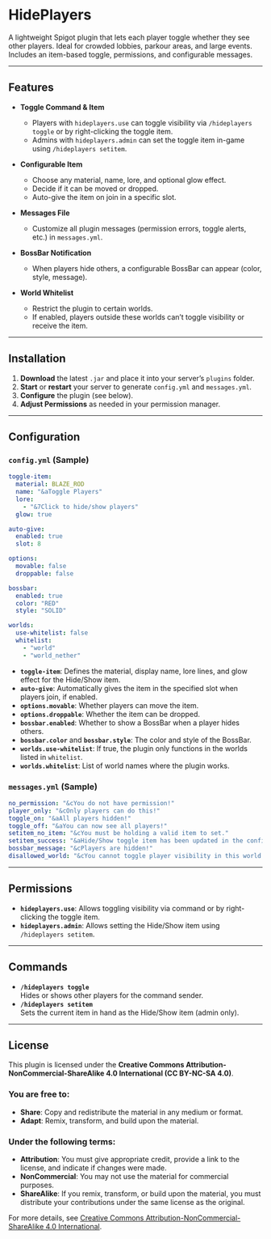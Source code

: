 
# HidePlayers

A lightweight Spigot plugin that lets each player toggle whether they see other players. Ideal for crowded lobbies, parkour areas, and large events. Includes an item-based toggle, permissions, and configurable messages.

---

## Features

- **Toggle Command & Item**
  - Players with `hideplayers.use` can toggle visibility via `/hideplayers toggle` or by right-clicking the toggle item.
  - Admins with `hideplayers.admin` can set the toggle item in-game using `/hideplayers setitem`.

- **Configurable Item**
  - Choose any material, name, lore, and optional glow effect.
  - Decide if it can be moved or dropped.
  - Auto-give the item on join in a specific slot.

- **Messages File**
  - Customize all plugin messages (permission errors, toggle alerts, etc.) in `messages.yml`.

- **BossBar Notification**
  - When players hide others, a configurable BossBar can appear (color, style, message).

- **World Whitelist**
  - Restrict the plugin to certain worlds.
  - If enabled, players outside these worlds can’t toggle visibility or receive the item.

---

## Installation

1. **Download** the latest `.jar` and place it into your server’s `plugins` folder.
2. **Start** or **restart** your server to generate `config.yml` and `messages.yml`.
3. **Configure** the plugin (see below).
4. **Adjust Permissions** as needed in your permission manager.

---

## Configuration

### `config.yml` (Sample)

```yaml
toggle-item:
  material: BLAZE_ROD
  name: "&aToggle Players"
  lore:
    - "&7Click to hide/show players"
  glow: true

auto-give:
  enabled: true
  slot: 8

options:
  movable: false
  droppable: false

bossbar:
  enabled: true
  color: "RED"
  style: "SOLID"

worlds:
  use-whitelist: false
  whitelist:
    - "world"
    - "world_nether"
```

- **`toggle-item`**: Defines the material, display name, lore lines, and glow effect for the Hide/Show item.
- **`auto-give`**: Automatically gives the item in the specified slot when players join, if enabled.
- **`options.movable`**: Whether players can move the item.
- **`options.droppable`**: Whether the item can be dropped.
- **`bossbar.enabled`**: Whether to show a BossBar when a player hides others.
- **`bossbar.color`** and **`bossbar.style`**: The color and style of the BossBar.
- **`worlds.use-whitelist`**: If true, the plugin only functions in the worlds listed in `whitelist`.
- **`worlds.whitelist`**: List of world names where the plugin works.

### `messages.yml` (Sample)

```yaml
no_permission: "&cYou do not have permission!"
player_only: "&cOnly players can do this!"
toggle_on: "&aAll players hidden!"
toggle_off: "&aYou can now see all players!"
setitem_no_item: "&cYou must be holding a valid item to set."
setitem_success: "&aHide/Show toggle item has been updated in the config!"
bossbar_message: "&cPlayers are hidden!"
disallowed_world: "&cYou cannot toggle player visibility in this world."
```

---

## Permissions

- **`hideplayers.use`**: Allows toggling visibility via command or by right-clicking the toggle item.
- **`hideplayers.admin`**: Allows setting the Hide/Show item using `/hideplayers setitem`.

---

## Commands

- **`/hideplayers toggle`**  
  Hides or shows other players for the command sender.
- **`/hideplayers setitem`**  
  Sets the current item in hand as the Hide/Show item (admin only).

---

## License

This plugin is licensed under the **Creative Commons Attribution-NonCommercial-ShareAlike 4.0 International (CC BY-NC-SA 4.0)**.

### You are free to:
- **Share**: Copy and redistribute the material in any medium or format.
- **Adapt**: Remix, transform, and build upon the material.

### Under the following terms:
- **Attribution**: You must give appropriate credit, provide a link to the license, and indicate if changes were made.
- **NonCommercial**: You may not use the material for commercial purposes.
- **ShareAlike**: If you remix, transform, or build upon the material, you must distribute your contributions under the same license as the original.

For more details, see [Creative Commons Attribution-NonCommercial-ShareAlike 4.0 International](https://creativecommons.org/licenses/by-nc-sa/4.0/).

